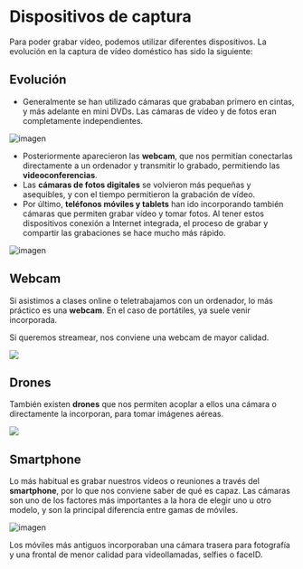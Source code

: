 # Dispositivos de captura

Para poder grabar vídeo, podemos utilizar diferentes dispositivos. La evolución en la captura de vídeo doméstico has sido la siguiente:

## Evolución

- Generalmente se han utilizado cámaras que grababan primero en cintas, y más adelante en mini DVDs. Las cámaras de vídeo y de fotos eran completamente independientes.

![imagen](img/2020-03-31-15-23-49.png)

- Posteriormente aparecieron las **webcam**, que nos permitían conectarlas directamente a un ordenador y transmitir lo grabado, permitiendo las **videoconferencias**.
- Las **cámaras de fotos digitales** se volvieron más pequeñas y asequibles, y con el tiempo permitieron la grabación de vídeo.
- Por último, **teléfonos móviles y tablets** han ido incorporando también cámaras que permiten grabar vídeo y tomar fotos. Al tener estos dispositivos conexión a Internet integrada, el proceso de grabar y compartir las grabaciones se hace mucho más rápido.

![imagen](img/2020-03-31-15-23-53.png)

## Webcam

Si asistimos a clases online o teletrabajamos con un ordenador, lo más práctico es una **webcam**. En el caso de portátiles, ya suele venir incorporada.

Si queremos streamear, nos conviene una webcam de mayor calidad.

![](img/2023-01-23-18-13-35.png)

## Drones

También existen **drones** que nos permiten acoplar a ellos una cámara o directamente la incorporan, para tomar imágenes aéreas.

![](img/2023-01-23-18-13-56.png)

## Smartphone

Lo más habitual es grabar nuestros vídeos o reuniones a través del **smartphone**, por lo que nos conviene saber de qué es capaz. Las cámaras son uno de los factores más importantes a la hora de elegir uno u otro modelo, y son la principal diferencia entre gamas de móviles.

![imagen](media/image73.png)

Los móviles más antiguos incorporaban una cámara trasera para fotografía y una frontal de menor calidad para videollamadas, selfies o faceID.

